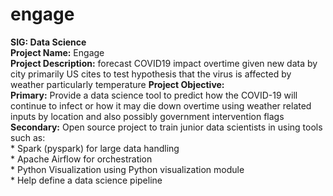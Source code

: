 # engage
**SIG: Data Science**  
**Project Name:** Engage  
**Project Description:** forecast COVID19 impact overtime given new data by city primarily US cites to test hypothesis that the virus is affected by weather particularly temperature 
**Project Objective:**  
  **Primary:** Provide a data science tool to predict how the COVID-19 will continue to infect or how it may die down overtime using weather related inputs by location and also possibly government intervention flags 
  **Secondary:** Open source project to train junior data scientists in using tools such as:  
    * Spark (pyspark) for large data handling  
    * Apache Airflow for orchestration  
    * Python Visualization using Python visualization module  
    * Help define a data science pipeline  
